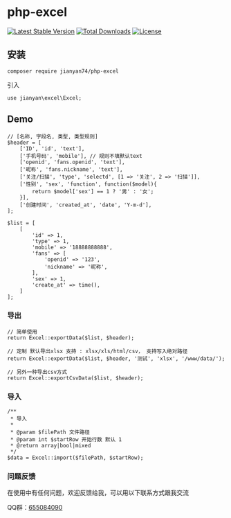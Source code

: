 # php-excel

[![Latest Stable Version](https://poser.pugx.org/jianyan74/php-excel/v/stable)](https://packagist.org/packages/jianyan74/php-excel)
[![Total Downloads](https://poser.pugx.org/jianyan74/php-excel/downloads)](https://packagist.org/packages/jianyan74/php-excel)
[![License](https://poser.pugx.org/jianyan74/php-excel/license)](https://packagist.org/packages/jianyan74/php-excel)

## 安装

```
composer require jianyan74/php-excel
```

引入

```
use jianyan\excel\Excel;
```

## Demo

```
// [名称, 字段名, 类型, 类型规则]
$header = [
    ['ID', 'id', 'text'],
    ['手机号码', 'mobile'], // 规则不填默认text
    ['openid', 'fans.openid', 'text'],
    ['昵称', 'fans.nickname', 'text'],
    ['关注/扫描', 'type', 'selectd', [1 => '关注', 2 => '扫描']],
    ['性别', 'sex', 'function', function($model){
        return $model['sex'] == 1 ? '男' : '女';
    }],
    ['创建时间', 'created_at', 'date', 'Y-m-d'],
];

$list = [
    [
        'id' => 1,
        'type' => 1,
        'mobile' => '18888888888',
        'fans' => [
            'openid' => '123',
            'nickname' => '昵称',
        ],
        'sex' => 1,
        'create_at' => time(),
    ]
];
```

### 导出

```
// 简单使用
return Excel::exportData($list, $header);

// 定制 默认导出xlsx 支持 : xlsx/xls/html/csv， 支持写入绝对路径
return Excel::exportData($list, $header, '测试', 'xlsx', '/www/data/');

// 另外一种导出csv方式
return Excel::exportCsvData($list, $header);

```

### 导入

```
/**
 * 导入
 *
 * @param $filePath 文件路径
 * @param int $startRow 开始行数 默认 1
 * @return array|bool|mixed
 */
$data = Excel::import($filePath, $startRow);
```

### 问题反馈

在使用中有任何问题，欢迎反馈给我，可以用以下联系方式跟我交流

QQ群：[655084090](https://jq.qq.com/?_wv=1027&k=4BeVA2r)

